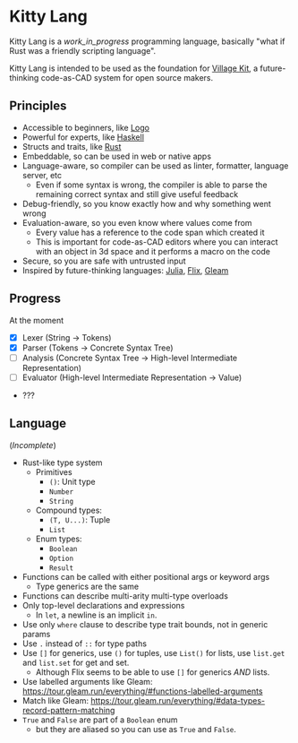 # Kitty Lang

Kitty Lang is a _work_in_progress_ programming language, basically "what if Rust was a friendly scripting language".

Kitty Lang is intended to be used as the foundation for [Village Kit](https://github.com/villagekit/villagekit), a future-thinking code-as-CAD system for open source makers.

## Principles

- Accessible to beginners, like [Logo](https://en.wikipedia.org/wiki/Logo_(programming_language))
- Powerful for experts, like [Haskell](https://www.haskell.org/)
- Structs and traits, like [Rust](https://rust-lang.org)
- Embeddable, so can be used in web or native apps
- Language-aware, so compiler can be used as linter, formatter, language server, etc
  - Even if some syntax is wrong, the compiler is able to parse the remaining correct syntax and still give useful feedback
- Debug-friendly, so you know exactly how and why something went wrong
- Evaluation-aware, so you even know where values come from
  - Every value has a reference to the code span which created it
  - This is important for code-as-CAD editors where you can interact with an object in 3d space and it performs a macro on the code
- Secure, so you are safe with untrusted input
- Inspired by future-thinking languages: [Julia](https://julialang.org/), [Flix](https://flix.dev/), [Gleam](https://gleam.run/)

## Progress

At the moment

- [x] Lexer (String -> Tokens)
- [x] Parser (Tokens -> Concrete Syntax Tree)
- [ ] Analysis (Concrete Syntax Tree -> High-level Intermediate Representation)
- [ ] Evaluator (High-level Intermediate Representation -> Value)
- ???

## Language

(_Incomplete_)

- Rust-like type system
  - Primitives
    - `()`: Unit type
    - `Number`
    - `String`
  - Compound types:
    - `(T, U...)`: Tuple
    - `List`
  - Enum types:
    - `Boolean`
    - `Option`
    - `Result`
- Functions can be called with either positional args or keyword args
  - Type generics are the same
- Functions can describe multi-arity multi-type overloads
- Only top-level declarations and expressions
  - In `let`, a newline is an implicit `in`.
- Use only `where` clause to describe type trait bounds, not in generic params
- Use `.` instead of `::` for type paths
- Use `[]` for generics, use `()` for tuples, use `List()` for lists, use `list.get` and `list.set` for get and set.
  - Although Flix seems to be able to use `[]` for generics _AND_ lists.
- Use labelled arguments like Gleam: https://tour.gleam.run/everything/#functions-labelled-arguments
- Match like Gleam: https://tour.gleam.run/everything/#data-types-record-pattern-matching
- `True` and `False` are part of a `Boolean` enum
  - but they are aliased so you can use as `True` and `False`.
